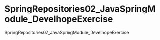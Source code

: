 # SpringRepositories02_JavaSpringModule_DevelhopeExercise
SpringRepositories02_JavaSpringModule_DevelhopeExercise
